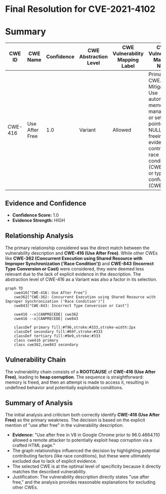 # Final Resolution for CVE-2021-4102

# Summary

| CWE ID | CWE Name | Confidence | CWE Abstraction Level | CWE Vulnerability Mapping Label | CWE-Vulnerability Mapping Notes |
|---|---|---|---|---|---|
| CWE-416 | Use After Free | 1.0 | Variant | Allowed | Primary CWE. Mitigation: Use automatic memory management or set pointers to NULL after freeing. No evidence of contributing race condition (CWE-362) or type confusion (CWE-843). |

## Evidence and Confidence

*   **Confidence Score:** 1.0
*   **Evidence Strength:** HIGH

## Relationship Analysis
The primary relationship considered was the direct match between the vulnerability description and **CWE-416 (Use After Free)**. While other CWEs like **CWE-362 (Concurrent Execution using Shared Resource with Improper Synchronization ('Race Condition'))** and **CWE-843 (Incorrect Type Conversion or Cast)** were considered, they were deemed less relevant due to the lack of explicit evidence in the description. The abstraction level of CWE-416 as a Variant was also a factor in its selection.

```mermaid
graph TD
    cwe416["CWE-416: Use After Free"]
    cwe362["CWE-362: Concurrent Execution using Shared Resource with Improper Synchronization ('Race Condition')"]
    cwe843["CWE-843: Incorrect Type Conversion or Cast"]
    
    cwe416 --x|CANPRECEDE| cwe362
    cwe416 --x|CANPRECEDE| cwe843
    
    classDef primary fill:#f96,stroke:#333,stroke-width:2px
    classDef secondary fill:#69f,stroke:#333
    classDef tertiary fill:#9e9,stroke:#333
    class cwe416 primary
    class cwe362,cwe843 secondary
```

## Vulnerability Chain
The vulnerability chain consists of a **ROOTCAUSE** of **CWE-416 (Use After Free)**, leading to **heap corruption**. The sequence is straightforward: memory is freed, and then an attempt is made to access it, resulting in undefined behavior and potentially exploitable conditions.

## Summary of Analysis
The initial analysis and criticism both correctly identify **CWE-416 (Use After Free)** as the primary weakness. The decision is based on the explicit mention of "use after free" in the vulnerability description.

*   **Evidence:** "Use after free in V8 in Google Chrome prior to 96.0.4664.110 allowed a remote attacker to potentially exploit heap corruption via a crafted HTML page."
*   The graph relationships influenced the decision by highlighting potential contributing factors (like race conditions), but these were ultimately excluded due to lack of explicit evidence.
*   The selected CWE is at the optimal level of specificity because it directly matches the described vulnerability.
*   Justification: The vulnerability description directly states "use after free," and the analysis provides reasonable explanations for excluding other CWEs.